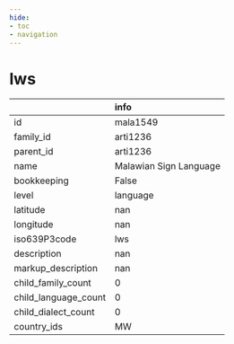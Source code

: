 ```yaml
---
hide:
- toc
- navigation
---
```

# lws
|                      | info                   |
|:---------------------|:-----------------------|
| id                   | mala1549               |
| family_id            | arti1236               |
| parent_id            | arti1236               |
| name                 | Malawian Sign Language |
| bookkeeping          | False                  |
| level                | language               |
| latitude             | nan                    |
| longitude            | nan                    |
| iso639P3code         | lws                    |
| description          | nan                    |
| markup_description   | nan                    |
| child_family_count   | 0                      |
| child_language_count | 0                      |
| child_dialect_count  | 0                      |
| country_ids          | MW                     |